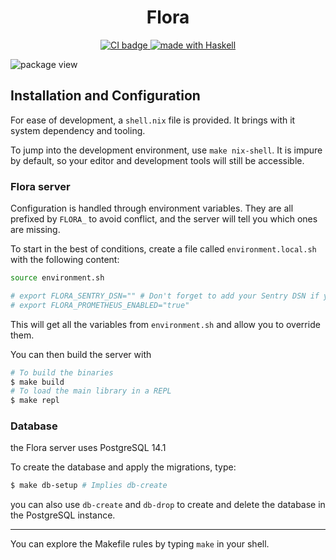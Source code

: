 <h1 align="center"> Flora </h1>

<p align="center">
<a href="https://github.com/flora-pm/flora-server/actions">
  <img src="https://img.shields.io/github/workflow/status/flora-pm/flora-server/CI?style=flat-square" alt="CI badge" />
</a>
<a href="https://haskell.org">
  <img src="https://img.shields.io/badge/Made%20in-Haskell-%235e5086?logo=haskell&style=flat-square" alt="made with Haskell"/>
</a>
</p>

<img src="https://github.com/flora-pm/flora-server/raw/development/images/flora-package-view.png" alt="package view">

## Installation and Configuration

For ease of development, a `shell.nix` file is provided. It brings with it system dependency and tooling.

To jump into the development environment, use `make nix-shell`. It is impure by default, so your editor and development
tools will still be accessible.

### Flora server

Configuration is handled through environment variables. They are all prefixed by `FLORA_` to avoid conflict, and the
server will tell you which ones are missing.

To start in the best of conditions, create a file called `environment.local.sh` with the following content:

```bash
source environment.sh

# export FLORA_SENTRY_DSN="" # Don't forget to add your Sentry DSN if you use it!
# export FLORA_PROMETHEUS_ENABLED="true"
```

This will get all the variables from `environment.sh` and allow you to override them.

You can then build the server with 

```bash
# To build the binaries
$ make build
# To load the main library in a REPL
$ make repl
```

### Database

the Flora server uses PostgreSQL 14.1

To create the database and apply the migrations, type:

```bash
$ make db-setup # Implies db-create
```

you can also use `db-create` and `db-drop` to create and delete the database in the PostgreSQL instance.

---

You can explore the Makefile rules by typing `make` in your shell.
